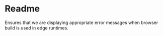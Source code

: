 # Readme

Ensures that we are displaying appropriate error messages when browser build is used in edge runtimes.
